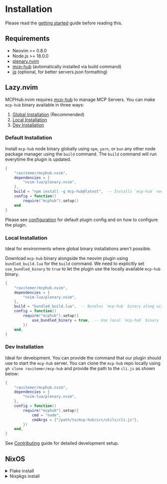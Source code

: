 # Installation

Please read the [getting started](/index) guide before reading this.

## Requirements

- Neovim >= 0.8.0
- Node.js >= 18.0.0
- [plenary.nvim](https://github.com/nvim-lua/plenary.nvim)
- [mcp-hub](https://github.com/ravitemer/mcp-hub) (automatically installed via build command)
- [jq](https://github.com/jqlang/jq) (optional, for better servers.json formatting)

## Lazy.nvim

MCPHub.nvim requires [mcp-hub](https://github.com/ravitemer/mcp-hub) to manage MCP Servers. You can make `mcp-hub` binary available in three ways:

1. [Global Installation](#default-installation) (Recommended)
2. [Local Installation](#local-installation)
3. [Dev Installation](#dev-installation)

### Default Installation

Install `mcp-hub` node binary globally using `npm`, `yarn`, or `bun` any other node package manager using the `build` command. The `build` command will run everytime the plugin is updated.

```lua
{
    "ravitemer/mcphub.nvim",
    dependencies = {
        "nvim-lua/plenary.nvim",
    },
    build = "npm install -g mcp-hub@latest",  -- Installs `mcp-hub` node binary globally
    config = function()
        require("mcphub").setup()
    end
}
```

Please see [configuration](/configuration) for default plugin config and on how to configure the plugin.

### Local Installation

Ideal for environments where global binary installations aren't possible.

Download `mcp-hub` binary alongside the neovim plugin using `bundled_build.lua` for the `build` command. We need to explicitly set `use_bundled_binary` to `true` to let the plugin use the locally available `mcp-hub` binary.

```lua
{
    "ravitemer/mcphub.nvim",
    dependencies = {
        "nvim-lua/plenary.nvim",
    },
    build = "bundled_build.lua",  -- Bundles `mcp-hub` binary along with the neovim plugin
    config = function()
        require("mcphub").setup({
            use_bundled_binary = true,  -- Use local `mcp-hub` binary
        })
    end,
}
```

### Dev Installation

Ideal for development. You can provide the command that our plugin should use to start the `mcp-hub` server. You can clone the `mcp-hub` repo locally using `gh clone ravitemer/mcp-hub` and provide the path to the `cli.js` as shown below:

```lua
{
    "ravitemer/mcphub.nvim",
    dependencies = {
        "nvim-lua/plenary.nvim",
    },
    config = function()
        require("mcphub").setup({
            cmd = "node",
            cmdArgs = {"/path/to/mcp-hub/src/utils/cli.js"},
        })
    end,
}
```

See [Contributing](https://github.com/ravitemer/mcphub.nvim/blob/main/CONTRIBUTING.md) guide for detailed development setup.

## NixOS

<details>
<summary> Flake install</summary>

Just add it to your NixOS flake.nix or home-manager:

```nix
inputs = {
mcphub-nvim.url = "github:ravitemer/mcphub.nvim";
...
}
```

To integrate mcphub.nvim to your NixOS/Home Manager nvim configs, add the following to your [neovim.plugins](https://nixos.wiki/wiki/Neovim#Installing_Plugins) or your [neovim.packages](https://nixos.wiki/wiki/Neovim#System-wide_2)

```nix
inputs.mcphub-nvim.packages."${system}".default
```

and add the setup function in [lua code](https://nixos.wiki/wiki/Neovim#Note_on_Lua_plugins)

### Nixvim example

[Nixvim](https://github.com/nix-community/nixvim) example:

```nix
{ mcphub-nvim, ... }:
{
extraPlugins = [mcphub-nvim];
extraConfigLua = ''
require("mcphub").setup()
'';
}

# where
{
# For nixpkgs (not available yet)
# ...

# For flakes
mcphub-nvim = inputs.mcphub-nvim.packages."${system}".default;
}
```

</details>

<details>
<summary>Nixpkgs install</summary>

> coming...

</details>
